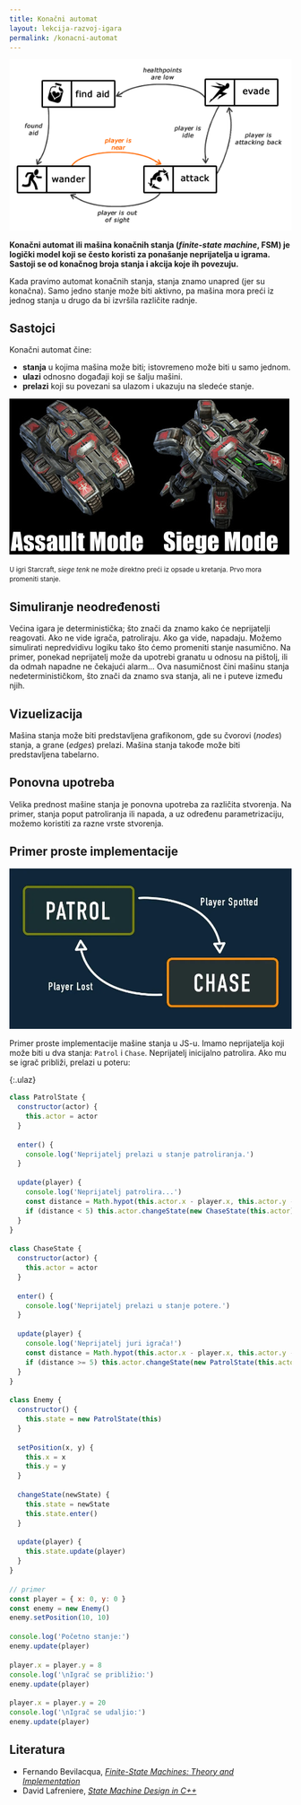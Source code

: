 ```yaml
---
title: Konačni automat
layout: lekcija-razvoj-igara
permalink: /konacni-automat
---
```


![](/images/razvoj-igara/fsm_enemy_brain.png)

**Konačni automat ili mašina konačnih stanja (*finite-state machine*, FSM) je logički model koji se često koristi za ponašanje neprijatelja u igrama. Sastoji se od konačnog broja stanja i akcija koje ih povezuju.**

Kada pravimo automat konačnih stanja, stanja znamo unapred (jer su konačna). Samo jedno stanje može biti aktivno, pa mašina mora preći iz jednog stanja u drugo da bi izvršila različite radnje.

## Sastojci

Konačni automat čine:
- **stanja** u kojima mašina može biti; istovremeno može biti u samo jednom.
- **ulazi** odnosno događaji koji se šalju mašini.
- **prelazi** koji su povezani sa ulazom i ukazuju na sledeće stanje.

![siege-tank](/images/razvoj-igara/siege-tank.jpg)

<small>U igri Starcraft, *siege tenk* ne može direktno preći iz opsade u kretanja. Prvo mora promeniti stanje.</small>

## Simuliranje neodređenosti

Većina igara je deterministička; što znači da znamo kako će neprijatelji reagovati. Ako ne vide igrača, patroliraju. Ako ga vide, napadaju. Možemo simulirati nepredvidivu logiku tako što ćemo promeniti stanje nasumično. Na primer, ponekad neprijatelj može da upotrebi granatu u odnosu na pištolj, ili da odmah napadne ne čekajući alarm... Ova nasumičnost čini mašinu stanja nedeterminističkom, što znači da znamo sva stanja, ali ne i puteve između njih.

## Vizuelizacija

Mašina stanja može biti predstavljena grafikonom, gde su čvorovi (*nodes*) stanja, a grane (*edges*) prelazi. Mašina stanja takođe može biti predstavljena tabelarno.

## Ponovna upotreba

Velika prednost mašine stanja je ponovna upotreba za različita stvorenja. Na primer, stanja poput patroliranja ili napada, a uz određenu parametrizaciju, možemo koristiti za razne vrste stvorenja.

## Primer proste implementacije

![](/images/koncepti/oop/Basic-States.webp)

Primer proste implementacije mašine stanja u JS-u. Imamo neprijatelja koji može biti u dva stanja: `Patrol` i `Chase`. Neprijatelj inicijalno patrolira. Ako mu se igrač približi, prelazi u poteru:

{:.ulaz}
```js
class PatrolState {
  constructor(actor) {
    this.actor = actor
  }

  enter() {
    console.log('Neprijatelj prelazi u stanje patroliranja.')
  }

  update(player) {
    console.log('Neprijatelj patrolira...')
    const distance = Math.hypot(this.actor.x - player.x, this.actor.y - player.y)
    if (distance < 5) this.actor.changeState(new ChaseState(this.actor))
  }
}

class ChaseState {
  constructor(actor) {
    this.actor = actor
  }

  enter() {
    console.log('Neprijatelj prelazi u stanje potere.')
  }

  update(player) {
    console.log('Neprijatelj juri igrača!')
    const distance = Math.hypot(this.actor.x - player.x, this.actor.y - player.y)
    if (distance >= 5) this.actor.changeState(new PatrolState(this.actor))
  }
}

class Enemy {
  constructor() {
    this.state = new PatrolState(this)
  }

  setPosition(x, y) {
    this.x = x
    this.y = y
  }

  changeState(newState) {
    this.state = newState
    this.state.enter()
  }

  update(player) {
    this.state.update(player)
  }
}

// primer
const player = { x: 0, y: 0 }
const enemy = new Enemy()
enemy.setPosition(10, 10)

console.log('Početno stanje:')
enemy.update(player)

player.x = player.y = 8
console.log('\nIgrač se približio:')
enemy.update(player)

player.x = player.y = 20
console.log('\nIgrač se udaljio:')
enemy.update(player)
```

## Literatura

- Fernando Bevilacqua, [*Finite-State Machines: Theory and Implementation*](https://code.tutsplus.com/finite-state-machines-theory-and-implementation--gamedev-11867t)
- David Lafreniere, [*State Machine Design in C++*](https://www.drdobbs.com/cpp/state-machine-design-in-c/184401236)
